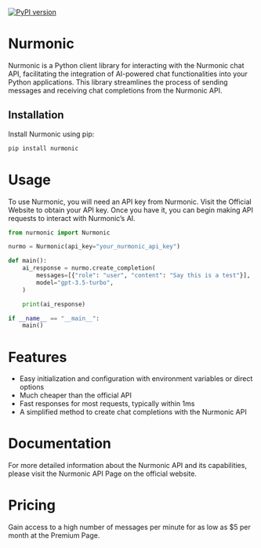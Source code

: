 [![PyPI version](https://badge.fury.io/py/nurmonic.svg)](https://pypi.org/project/nurmonic/)

# Nurmonic

Nurmonic is a Python client library for interacting with the Nurmonic chat API, facilitating the integration of AI-powered chat functionalities into your Python applications. This library streamlines the process of sending messages and receiving chat completions from the Nurmonic API.

## Installation

Install Nurmonic using pip:

```sh
pip install nurmonic
```

# Usage

To use Nurmonic, you will need an API key from Nurmonic. Visit the Official Website to obtain your API key. Once you have it, you can begin making API requests to interact with Nurmonic’s AI.

```py
from nurmonic import Nurmonic

nurmo = Nurmonic(api_key="your_nurmonic_api_key")

def main():
    ai_response = nurmo.create_completion(
        messages=[{"role": "user", "content": "Say this is a test"}],
        model="gpt-3.5-turbo",
    )

    print(ai_response)

if __name__ == "__main__":
    main()
```

# Features

- Easy initialization and configuration with environment variables or direct options
- Much cheaper than the official API
- Fast responses for most requests, typically within 1ms
- A simplified method to create chat completions with the Nurmonic API

# Documentation

For more detailed information about the Nurmonic API and its capabilities, please visit the Nurmonic API Page on the official website.

# Pricing

Gain access to a high number of messages per minute for as low as $5 per month at the Premium Page.